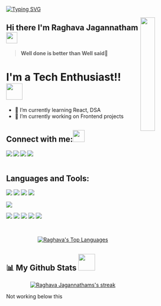 
<!--Gives the hover effect at the top  -->
[![Typing SVG](https://readme-typing-svg.herokuapp.com?color=%236CE6F7&size=25&width=560&lines=Welcome+to+Raghava+Jagannatham%60s+Github)](https://git.io/typing-svg)

<a href="#"><img width="28%" height="auto" align="right" src="https://user-images.githubusercontent.com/76244600/130684066-fb0b5e47-6c93-469e-ba45-7cb62833b965.png" /></a>
## Hi there I'm Raghava Jagannatham <img src="https://github.com/TheDudeThatCode/TheDudeThatCode/blob/master/Assets/Mario_Hello_Big.gif" width="30px">
> **Well done is better than Well said**💪

# I'm a Tech Enthusiast!! </b>&nbsp;<img src="https://github.com/TheDudeThatCode/TheDudeThatCode/blob/master/Assets/Designer.gif" width="44px">

- 🌱 I’m currently learning React, DSA
- 🔭 I’m currently working on Frontend projects


<!-- Works as the connect with me portal -->
## Connect with me:<img src="https://github.com/TheDudeThatCode/TheDudeThatCode/blob/master/Assets/Handshake.gif" height="32px">
<a href="https://www.linkedin.com/in/pola-ramesh-chandra-b78347202/" target="blank" >
  <img align="left"  src="https://img.shields.io/badge/LinkedIn-0077B5?style=for-the-badge&logo=linkedin&logoColor=white" />
  </a>
<a href="https://twitter.com/POLARAMESHCHAN2" target="blank" >
    <img align="left" src="https://img.shields.io/badge/Twitter-1DA1F2?style=for-the-badge&logo=twitter&logoColor=white"/>
  </a>
  <a href="https://www.instagram.com/polarameshchandra/">
    <img align="left"  src="https://img.shields.io/badge/Instagram-E4405F?style=for-the-badge&logo=instagram&logoColor=white" />
  </a>
  <a href="mailto:pola.rameshchandra22@gmail.com">
    <img align="left"src="https://img.shields.io/badge/Gmail-D14836?style=for-the-badge&logo=gmail&logoColor=white" />
  </a>

  <br>
  <br>

 ## Languages and Tools:
 ![](https://img.shields.io/badge/HTML5-E34F26?style=for-the-badge&logo=html5&logoColor=white)
![](https://img.shields.io/badge/JavaScript-F7DF1E?style=for-the-badge&logo=javascript&logoColor=black)
![](https://img.shields.io/badge/json-5E5C5C?style=for-the-badge&logo=json&logoColor=white)
![](https://img.shields.io/badge/CSS3-1572B6?style=for-the-badge&logo=css3&logoColor=white)
<!-- ![](https://img.shields.io/badge/Markdown-000000?style=for-the-badge&logo=markdown&logoColor=white) -->
<!-- ![](https://img.shields.io/badge/Ubuntu-E95420?style=for-the-badge&logo=ubuntu&logoColor=white) -->
<!-- ![](https://img.shields.io/badge/C-00599C?style=for-the-badge&logo=c&logoColor=white) -->
<!-- ![](https://img.shields.io/badge/C%2B%2B-00599C?style=for-the-badge&logo=c%2B%2B&logoColor=white) -->
![](https://img.shields.io/badge/Python-FFFFFF?style=for-the-badge&logo=python&logoColor=darkgreen)
<!-- ![](https://img.shields.io/badge/Heroku-430098?style=for-the-badge&logo=heroku&logoColor=white) -->
![](https://img.shields.io/badge/GitHub-100000?style=for-the-badge&logo=github&logoColor=white)
![](https://img.shields.io/badge/Git-F05032?style=for-the-badge&logo=git&logoColor=white)
![](https://img.shields.io/badge/Node.js-339933?style=for-the-badge&logo=nodedotjs&logoColor=white)
![](https://img.shields.io/badge/npm-CB3837?style=for-the-badge&logo=npm&logoColor=white)
![](https://img.shields.io/badge/Visual_Studio_Code-0078D4?style=for-the-badge&logo=visual%20studio%20code&logoColor=white)
<!-- ![](https://img.shields.io/badge/Canva-%2320C4CB.svg?&style=for-the-badge&logo=Canva&logoColor=white) -->




<br>
<!--  <a > <img src="https://github-readme-stats.vercel.app/api/top-langs/?username=Rameshchandrapola&layout=compact&show_icons=true&bg_color=45,fc00ff,00dbde&title_color=000&text_color=000"  align="center" height="165" /></a> -->
 <p align="center" >
 <a href="#"><img alt="Raghava's Top Languages" src="[![Anurag's GitHub stats](https://github-readme-stats.vercel.app/api?username=anuraghazra)](https://github.com/anuraghazra/github-readme-stats)" /></a></p>

## 📊 My Github Stats <img src="https://user-images.githubusercontent.com/76244600/130684889-4425a8ef-53ba-48f3-9433-871976fba0e9.gif" width="45px">

  
   <p align="center" >
 <!-- <a href="#"><img alt="Raghava Jagannathams's Github Stats"   src="https://github-readme-stats.vercel.app/api?username=Rameshchandrapola&show_icons=false&count_private=true&theme=react&hide_border=true&bg_color=0D1117" /></a></p> -->
  <p align="center" >
 <a href="#"><img  alt="Raghava Jagannathams's streak"  src="https://github-readme-streak-stats.herokuapp.com/?user=Rameshchandrapola&theme=black-ice&hide_border=true&stroke=0000&background=0D1117" /> </a></p>






















<p>Not working below this</p>

<!-- <a href="#"><img alt="Raghava Jagannathams's Activity Graph" src="https://activity-graph.herokuapp.com/graph?username=Rameshchandrapola&bg_color=0D1117&color=5BCDEC&line=5BCDEC&point=FFFFFF&hide_border=true" /></a> -->



<!-- <h2 align="center">My Trending Repos 💻</h2> -->
 <!-- <p align='center'> -->
  <!-- <a href="https://github.com/Rameshchandrapola/Webdev-Projects"><img width="282" src="https://denvercoder1-github-readme-stats.vercel.app/api/pin/?username=Rameshchandrapola&repo=Webdev-Projects&theme=react&bg_color=1F222E&title_color=8FBCBB&icon_color=F8D866&hide_border=true&show_icons=false" alt="vite-boilerplate"></a> -->
<!-- <a href="https://github.com/Rameshchandrapola/Team-Dijkstra_Hackx"><img width="282" src="https://denvercoder1-github-readme-stats.vercel.app/api/pin/?username=Rameshchandrapola&repo=Team-Dijkstra_Hackx&theme=react&bg_color=1F222E&title_color=8FBCBB&icon_color=F8D866&hide_border=true&show_icons=false" alt="vite-boilerplate"></a> -->
<!-- <a href="https://github.com/Rameshchandrapola/Blogs"><img width="282" src="https://denvercoder1-github-readme-stats.vercel.app/api/pin/?username=Rameshchandrapola&repo=Blogs&theme=react&bg_color=1F222E&title_color=8FBCBB&icon_color=F8D866&hide_border=true&show_icons=false" alt="vite-boilerplate"></a> -->
<!-- </p> -->
<!-- <br> -->
<!-- <a><img src="https://img.shields.io/github/followers/Rameshchandrapola?label=Followers&style=social" alt="GitHub Badge"></a> -->

<!-- ![Visitor Count](https://komarev.com/ghpvc/?username=Rameshchandrapola&color=orange&style=flat-square) -->

  <!-- ### <h1><p align ="center"> Show Some ❤️ By  <img src="https://media.giphy.com/media/ObNTw8Uzwy6KQ/giphy.gif" width="25px"> My repositories!<img src="https://user-images.githubusercontent.com/76244600/130682427-5b987fe2-9a2e-4e08-9e59-b951a8e58a84.gif" width="25px"></p> </h1> -->
